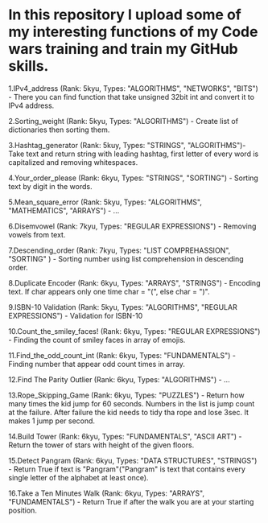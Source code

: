 # In this repository I upload some of my interesting functions of my Code wars training and train my GitHub skills.

1.IPv4_address (Rank: 5kyu, Types: "ALGORITHMS", "NETWORKS", "BITS") - 
    There you can find function that take unsigned 32bit int and convert it to IPv4 address.

2.Sorting_weight (Rank: 5kyu, Types: "ALGORITHMS") - Create list of dictionaries then sorting them.

3.Hashtag_generator (Rank: 5kuy, Types: "STRINGS", "ALGORITHMS")- Take text and return string with leading hashtag,
first letter of every word is capitalized and removing whitespaces.

4.Your_order_please (Rank: 6kyu, Types: "STRINGS", "SORTING") - Sorting text by digit in the words.

5.Mean_square_error (Rank: 5kyu, Types: "ALGORITHMS", "MATHEMATICS", "ARRAYS") - ...

6.Disemvowel (Rank: 7kyu, Types: "REGULAR EXPRESSIONS") - Removing vowels from text.

7.Descending_order (Rank: 7kyu, Types: "LIST COMPREHASSION", "SORTING" ) -
    Sorting number using list comprehension in descending order.

8.Duplicate Encoder (Rank: 6kyu, Types: "ARRAYS", "STRINGS") - 
    Encoding text. If char appears only one time char = "(", else char = ")".

9.ISBN-10 Validation (Rank: 5kyu, Types: "ALGORITHMS", "REGULAR EXPRESSIONS") - Validation for ISBN-10

10.Count_the_smiley_faces! (Rank: 6kyu, Types: "REGULAR EXPRESSIONS") - 
    Finding the count of smiley faces in array of emojis.

11.Find_the_odd_count_int (Rank: 6kyu, Types: "FUNDAMENTALS") - Finding number that appear odd count times in array.

12.Find The Parity Outlier (Rank: 6kyu, Types: "ALGORITHMS") - ...

13.Rope_Skipping_Game (Rank: 6kyu, Types: "PUZZLES") - Return how many times the kid jump for 60 seconds.
    Numbers in the list is jump count at the failure. After failure the kid needs to tidy tha rope and lose 3sec.
    It makes 1 jump per second.

14.Build Tower (Rank: 6kyu, Types: "FUNDAMENTALS", "ASCII ART") - Return the tower of stars with height of the given floors.

15.Detect Pangram (Rank: 6kyu, Types: "DATA STRUCTURES", "STRINGS") - Return True if text is 
    "Pangram"("Pangram" is text that contains every single letter of the alphabet at least once).

16.Take a Ten Minutes Walk (Rank: 6kyu, Types: "ARRAYS", "FUNDAMENTALS") - 
    Return True if after the walk you are at your starting position.



